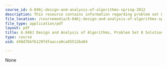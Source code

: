 ```yaml
---
course_id: 6-046j-design-and-analysis-of-algorithms-spring-2012
description: This resource contains information regarding problem set 8.
file_location: /coursemedia/6-046j-design-and-analysis-of-algorithms-spring-2012/d48d7bbfb129fdfaacca0ca85512ba04_MIT6_046JS12_ps8_sol.pdf
file_type: application/pdf
layout: pdf
title: 6.046J Design and Analysis of Algorithms, Problem Set 8 Solutions
type: course
uid: d48d7bbfb129fdfaacca0ca85512ba04

---
```

None